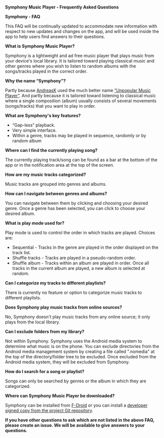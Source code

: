 **Symphony Music Player - Frequently Asked Questions**

**Symphony - FAQ**

This FAQ will be continually updated to accommodate new information with respect to new updates and changes on the app, and will be used inside the app to help users find answers to their questions.


**What is Symphony Music Player?**

Symphony is a lightweight and ad free music player that plays music from your device's local library.
It is tailored toward playing classical music and other genres where you wish to listen to random albums with the songs/tracks played in the correct order.


**Why the name “Symphony”?**

Partly because [AndreasK](https://gitlab.com/AndreasK/unpopular-music-player) used the much better name [“Unpopular Music Player”](https://f-droid.org/packages/de.kromke.andreas.unpopmusicplayerfree/).
And partly because it is tailored toward listening to classical music where a single composition (album) usually consists of several movements (songs/tracks) that you want to play in order.


**What are Symphony's key features?**

* “Gap-less” playback.
* Very simple interface.
* Within a genre, tracks may be played in sequence, randomly or by random album


**Where can I find the currently playing song?**

The currently playing track/song can be found as a bar at the bottom of the app or in the notification area at the top of the screen.


**How are my music tracks categorized?**

Music tracks are grouped into genres and albums.


**How can I navigate between genres and albums?**

You can navigate between them by clicking and choosing your desired genre.
Once a genre has been selected, you can click to choose your desired album.


**What is play mode used for?**

Play mode is used to control the order in which tracks are played. Choices are:
* Sequential - Tracks in the genre are played in the order displayed on the track list.
* Shuffle tracks - Tracks are played in a pseudo-random order.
* Shuffle album - Tracks within an album are played in order. Once all tracks in the current album are played, a new album is selected at random.


**Can I categorize my tracks to different playlists?**

There is currently no feature or option to categorize music tracks to different playlists.


**Does Symphony play music tracks from online sources?**

No, Symphony doesn't play music tracks from any online source; it only plays from the local library.


**Can I exclude folders from my library?**

Not within Symphony. Symphony uses the Android media system to determine what music is on the phone.
You can exclude directories from the Android media management system by creating a file called ".nomedia" at the top of the directory/folder tree to be excluded.
Once excluded from the Android media system, they will be excluded from Symphony.


**How do I search for a song or playlist?**

Songs can only be searched by genres or the album in which they are categorized.


**Where can Symphony Music Player be downloaded?**

Symphony can be installed from [F-Droid](https://f-droid.org/packages/org.fitchfamily.android.symphony/) or you can install a [developer signed copy from the project Git repository](app/release/app-release.apk).


**If you have other questions to ask which are not listed in the above FAQ, please create an issue. We will be available to give answers to your questions.**
